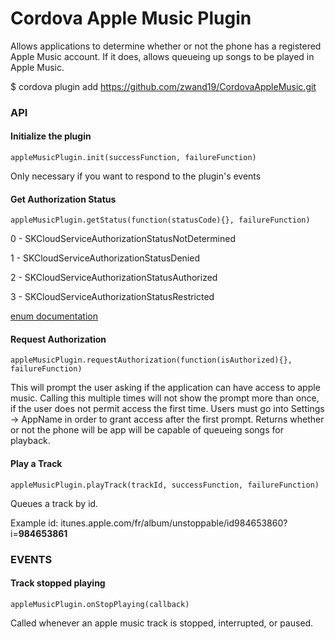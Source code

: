 # Cordova Apple Music Plugin

Allows applications to determine whether or not the phone has a registered Apple Music account. If it does, allows queueing up songs to be played in Apple Music.

$ cordova plugin add https://github.com/zwand19/CordovaAppleMusic.git

### API

#### Initialize the plugin
```
appleMusicPlugin.init(successFunction, failureFunction)
```
Only necessary if you want to respond to the plugin's events

#### Get Authorization Status
```
appleMusicPlugin.getStatus(function(statusCode){}, failureFunction)
```
0 - SKCloudServiceAuthorizationStatusNotDetermined

1 - SKCloudServiceAuthorizationStatusDenied

2 - SKCloudServiceAuthorizationStatusAuthorized

3 - SKCloudServiceAuthorizationStatusRestricted

[enum documentation](https://developer.apple.com/library/ios/documentation/StoreKit/Reference/SKCloudServiceController_Class/#//apple_ref/c/tdef/SKCloudServiceAuthorizationStatus)

#### Request Authorization
```
appleMusicPlugin.requestAuthorization(function(isAuthorized){}, failureFunction)
```
This will prompt the user asking if the application can have access to apple music. Calling this multiple times will not show the prompt more than once, if the user does not
permit access the first time. Users must go into Settings -> AppName in order to grant access after the first prompt. Returns whether or not the phone will be app will be capable
of queueing songs for playback.

#### Play a Track
```
appleMusicPlugin.playTrack(trackId, successFunction, failureFunction)
```
Queues a track by id.

Example id: itunes.apple.com/fr/album/unstoppable/id984653860?i=<b>984653861</b>

### EVENTS

#### Track stopped playing
```
appleMusicPlugin.onStopPlaying(callback)
```
Called whenever an apple music track is stopped, interrupted, or paused.